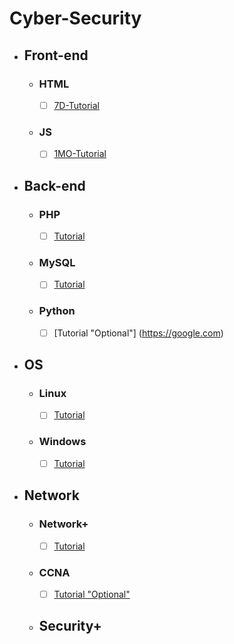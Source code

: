 # Cyber-Security
* ## Front-end
  - ### HTML
    - [ ] [7D-Tutorial](https://youtube.com/playlist?list=PLDoPjvoNmBAw_t_XWUFbBX-c9MafPk9ji&si=sfxD0IXLEHsniFw6)
  - ### JS
    - [ ] [1MO-Tutorial](https://youtube.com/playlist?list=PLDoPjvoNmBAx3kiplQR_oeDqLDBUDYwVv&si=Gfbhn2k2bbG-cedb)
* ## Back-end
  - ### PHP
    - [ ] [Tutorial](https://google.com)
  - ### MySQL
    - [ ] [Tutorial](https://google.com)
  - ### Python
    - [ ] [Tutorial "Optional"] (https://google.com)
* ## OS
  - ### Linux
    - [ ] [Tutorial](https://google.com)
  - ### Windows
    - [ ] [Tutorial](https://google.com)
* ## Network
  - ### Network+
    - [ ] [Tutorial]([https://google.com](https://youtube.com/playlist?list=PLH-n8YK76vIiuIZoWvHL7AvtrDV7hR3He&si=uaSqz0zKb5p6yvXa))
  - ### CCNA
    - [ ] [Tutorial "Optional"](https://google.com)
  * ## Security+

